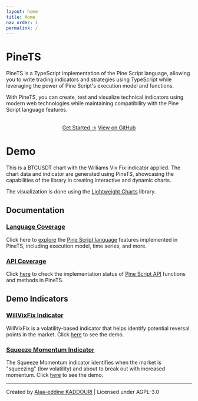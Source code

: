 ```yaml
---
layout: home
title: Home
nav_order: 1
permalink: /
---
```


# PineTS

PineTS is a TypeScript implementation of the Pine Script language, allowing you to write trading indicators and strategies using TypeScript while leveraging the power of Pine Script's execution model and functions.

With PineTS, you can create, test and visualize technical indicators using modern web technologies while maintaining compatibility with the Pine Script language features.

<div class="cta-container" style="text-align: center; margin: 2rem 0;">
  <a href="getting-started/" class="btn btn-primary fs-5 mb-4 mb-md-0 mr-2">Get Started →</a>
  <a href="https://github.com/alaa-eddine/PineTS" class="btn btn-outline fs-5 mb-4 mb-md-0">View on GitHub</a>
</div>

# Demo

This is a BTCUSDT chart with the Williams Vix Fix indicator applied.
The chart data and indicator are generated using PineTS, showcasing the capabilities of the library in creating interactive and dynamic charts.

The visualization is done using the [Lightweight Charts](https://tradingview.github.io/lightweight-charts/) library.

<div class="chart-container">
    <div id="main-chart"></div>
    <div id="indicator-chart"></div>
</div>

<script src="https://unpkg.com/lightweight-charts@4.1.1/dist/lightweight-charts.standalone.production.js"></script>
<link rel="stylesheet"
    href="https://cdnjs.cloudflare.com/ajax/libs/highlight.js/11.9.0/styles/github-dark-dimmed.min.css">
<script src="https://cdnjs.cloudflare.com/ajax/libs/highlight.js/11.9.0/highlight.min.js"></script>
<script src="./js/pinets.dev.browser.js"></script>
<script src="./indicators/willvixfix/WillVixFix.js"></script>
<script src="./js/chart.js"></script>
<style>
    .chart-container td {
        min-width: 0 !important;
    }
</style>

## Documentation

### [Language Coverage](lang-coverage.md)

Click here to [explore](lang-coverage.md) the [Pine Script language](lang-coverage.md) features implemented in PineTS, including execution model, time series, and more.

### [API Coverage](api-coverage.md)

Click [here](api-coverage.md) to check the implementation status of [Pine Script API](api-coverage.md) functions and methods in PineTS.

## Demo Indicators

### [WillVixFix Indicator](indicators/willvixfix/index.html)

WillVixFix is a volatility-based indicator that helps identify potential reversal points in the market.
Click [here](indicators/willvixfix/index.html) to see the demo.

### [Squeeze Momentum Indicator](indicators/sqzmom/index.html)

The Squeeze Momentum indicator identifies when the market is "squeezing" (low volatility) and about to break out with increased momentum.
Click [here](indicators/sqzmom/index.html) to see the demo.

---

Created by [Alaa-eddine KADDOURI](https://github.com/alaa-eddine) | Licensed under AGPL-3.0
